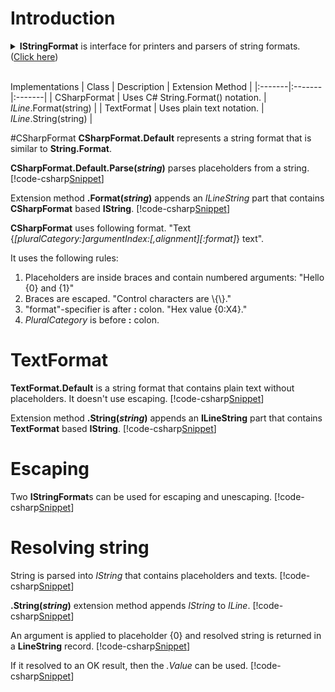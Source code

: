 ﻿# Introduction
<details>
  <summary><b>IStringFormat</b> is interface for printers and parsers of string formats. (<u>Click here</u>)</summary>
[!code-csharp[Snippet](../../Lexical.Localization.Abstractions/StringFormat/IStringFormat.cs#Interface)]
</details>
<br />

Implementations
| Class | Description | Extension Method |
|:-------|:-------|:-------|
| CSharpFormat | Uses C# String.Format() notation. | <i>ILine</i>.Format(string) |
| TextFormat | Uses plain text notation. | <i>ILine</i>.String(string) |

#CSharpFormat
**CSharpFormat.Default** represents a string format that is similar to **String.Format**.

<b>CSharpFormat.Default.Parse(<i>string</i>)</b> parses placeholders from a string.
[!code-csharp[Snippet](Examples.cs#Snippet_0a)]

Extension method **.Format(<i>string</i>)** appends an *ILineString* part that contains **CSharpFormat** based **IString**.
[!code-csharp[Snippet](Examples.cs#Snippet_0b)]

**CSharpFormat** uses following format.
  "Text {<i>[pluralCategory:]argumentIndex:[,alignment][:format]</i>} text".

It uses the following rules:
1. Placeholders are inside braces and contain numbered arguments:
   "Hello {0} and {1}"
2. Braces are escaped.
   "Control characters are \\{\\}."
3. "format"-specifier is after <b>:</b> colon.
   "Hex value {0:X4}."
4. <i>PluralCategory</i> is before <b>:</b> colon.

# TextFormat
**TextFormat.Default** is a string format that contains plain text without placeholders. It doesn't use escaping.
[!code-csharp[Snippet](Examples.cs#Snippet_1a)]

Extension method **.String(<i>string</i>)** appends an **ILineString** part that contains **TextFormat** based **IString**.
[!code-csharp[Snippet](Examples.cs#Snippet_1b)]

# Escaping
Two **IStringFormat**s can be used for escaping and unescaping.
[!code-csharp[Snippet](Examples.cs#Snippet_3)]

# Resolving string
String is parsed into *IString* that contains placeholders and texts.
[!code-csharp[Snippet](Examples.cs#Snippet_2a)]

<b>.String(<i>string</i>)</b> extension method appends *IString* to *ILine*.
[!code-csharp[Snippet](Examples.cs#Snippet_2b)]

An argument is applied to placeholder {0} and resolved string is returned in a **LineString** record.
[!code-csharp[Snippet](Examples.cs#Snippet_2c)]

If it resolved to an OK result, then the *.Value* can be used.
[!code-csharp[Snippet](Examples.cs#Snippet_2d)]

